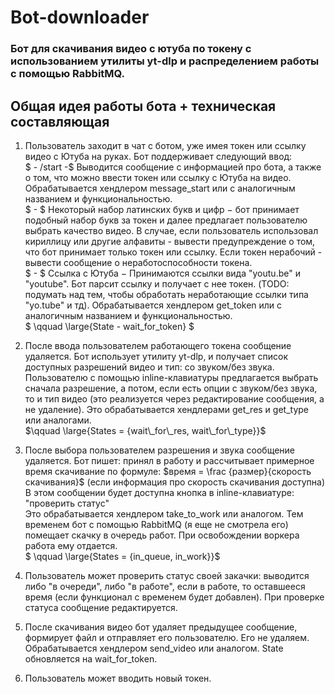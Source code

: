 # Bot-downloader
### Бот для скачивания видео с ютуба по токену с использованием утилиты yt-dlp и распределением работы с помощью RabbitMQ.

## Общая идея работы бота + техническая составляющая
1. Пользователь заходит в чат с ботом, уже имея токен или ссылку видео с Ютуба на руках. 
Бот поддерживает следующий ввод: \
$ - /start -$ Выводится сообщение c информацией про бота, а также о том, что можно ввести токен или ссылку с Ютуба на видео. Обрабатывается хендлером message_start или с аналогичным названием и функциональностью.\
$ - $ Некоторый набор латинских букв и цифр $-$ бот принимает подобный набор букв за токен и далее предлагает пользователю выбрать качество видео. В случае, если пользователь использовал кириллицу или другие алфавиты - вывести предупреждение о том, что бот принимает только токен или ссылку. Если токен нерабочий - вывести сообщение о неработоспособности токена.\
$ - $ Ссылка с Ютуба $-$ Принимаются ссылки вида "youtu.be" и "youtube". Бот парсит ссылку и получает с нее токен. (TODO: подумать над тем, чтобы обработать неработающие ссылки типа "yo.tube" и тд). Обрабатывается хендлером get_token или с аналогичным названием и функциональностью.\
$ \qquad \large{State - wait\_for\_token} $

2. После ввода пользователем работающего токена сообщение удаляется.
Бот использует утилиту yt-dlp, и получает список доступных разрешений видео и тип: со звуком/без звука.
Пользователю с помощью inline-клавиатуры предлагается выбрать сначала разрешение, а потом, если есть опции с звуком/без звука, то и тип видео (это реализуется через редактирование сообщения, а не удаление). Это обрабатывается хендлерами get_res и get_type или аналогами. \
$\qquad \large{States = {wait\_for\_res, wait\_for\_type}}$

3. После выбора пользователем разрешения и звука сообщение удаляется. Бот пишет: принял в работу и рассчитывает примерное время скачивание по формуле: $время = \frac {размер}{скорость скачивания}$ (если информация про скорость скачивания доступна) \
В этом сообщении будет доступна кнопка в inline-клавиатуре: "проверить статус" \
Это обрабатывается хендлером take_to_work или аналогом.
Тем временем бот с помощью RabbitMQ (я еще не смотрела его) помещает скачку в очередь работ. При освобождении воркера работа ему отдается. \
$ \qquad \large{States = {in\_queue, in\_work}}$

4. Пользователь может проверить статус своей закачки: выводится либо "в очереди", либо "в работе", если в работе, то оставшееся время (если функционал с временем будет добавлен). При проверке статуса сообщение редактируется.

5. После скачивания видео бот удаляет предыдущее сообщение, формирует файл и отправляет его пользователю. Его не удаляем. Обрабатывается хендлером send_video или аналогом. State обновляется на wait_for_token.

6. Пользователь может вводить новый токен.